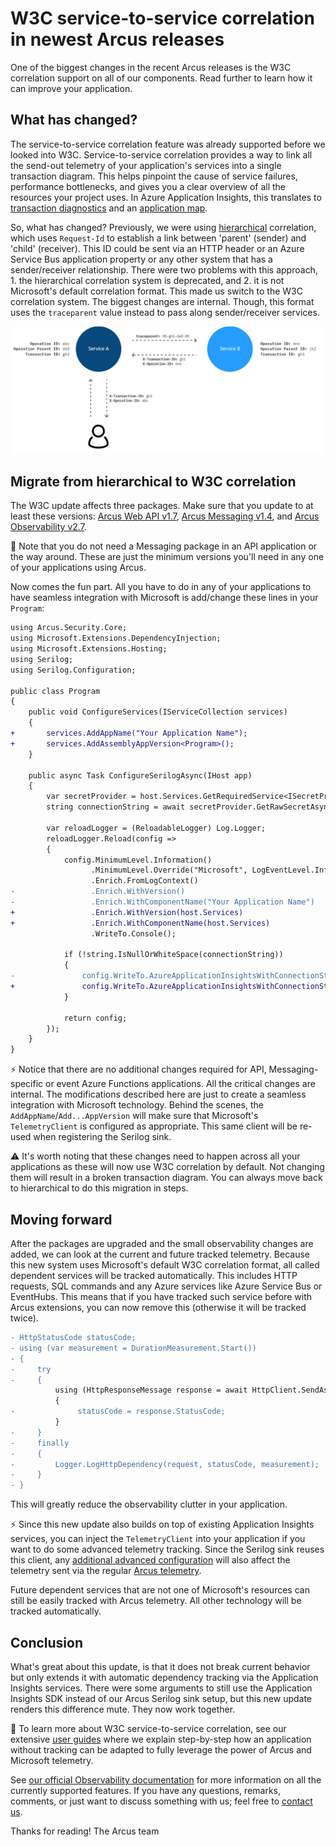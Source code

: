 # W3C service-to-service correlation in newest Arcus releases
One of the biggest changes in the recent Arcus releases is the W3C correlation support on all of our components. Read further to learn how it can improve your application.

## What has changed?
The service-to-service correlation feature was already supported before we looked into W3C. Service-to-service correlation provides a way to link all the send-out telemetry of your application's services into a single transaction diagram. This helps pinpoint the cause of service failures, performance bottlenecks, and gives you a clear overview of all the resources your project uses. In Azure Application Insights, this translates to [transaction diagnostics](https://learn.microsoft.com/en-us/azure/azure-monitor/app/transaction-diagnostics) and an [application map](https://learn.microsoft.com/en-us/azure/azure-monitor/app/app-map?tabs=net).

So, what has changed? Previously, we were using [hierarchical](https://github.com/dotnet/runtime/blob/main/src/libraries/System.Diagnostics.DiagnosticSource/src/HierarchicalRequestId.md) correlation, which uses `Request-Id` to establish a link between 'parent' (sender) and 'child' (receiver). This ID could be sent via an HTTP header or an Azure Service Bus application property or any other system that has a sender/receiver relationship. There were two problems with this approach, 1. the hierarchical correlation system is deprecated, and 2. it is not Microsoft's default correlation format. This made us switch to the W3C correlation system. The biggest changes are internal. Though, this format uses the `traceparent` value instead to pass along sender/receiver services. 

![W3C HTTP correlation diagram](media/w3c-api-diagram.png)

## Migrate from hierarchical to W3C correlation
The W3C update affects three packages. Make sure that you update to at least these versions: [Arcus Web API v1.7](https://webapi.arcus-azure.net/), [Arcus Messaging v1.4](https://messaging.arcus-azure.net/), and [Arcus Observability v2.7](https://observability.arcus-azure.net/).

🚩 Note that you do not need a Messaging package in an API application or the way around. These are just the minimum versions you'll need in any one of your applications using Arcus.

Now comes the fun part. All you have to do in any of your applications to have seamless integration with Microsoft is add/change these lines in your `Program`:
```diff
using Arcus.Security.Core;
using Microsoft.Extensions.DependencyInjection;
using Microsoft.Extensions.Hosting;
using Serilog;
using Serilog.Configuration;

public class Program
{
    public void ConfigureServices(IServiceCollection services)
    {
+       services.AddAppName("Your Application Name");
+       services.AddAssemblyAppVersion<Program>();
    }

    public async Task ConfigureSerilogAsync(IHost app)
    {
        var secretProvider = host.Services.GetRequiredService<ISecretProvider>();
        string connectionString = await secretProvider.GetRawSecretAsync("APPLICATIONINSIGHTS_CONNECTION_STRING");
        
        var reloadLogger = (ReloadableLogger) Log.Logger;
        reloadLogger.Reload(config =>
        {
            config.MinimumLevel.Information()
                  .MinimumLevel.Override("Microsoft", LogEventLevel.Information)
                  .Enrich.FromLogContext()
-                 .Enrich.WithVersion()
-                 .Enrich.WithComponentName("Your Application Name")
+                 .Enrich.WithVersion(host.Services)
+                 .Enrich.WithComponentName(host.Services)
                  .WriteTo.Console();
            
            if (!string.IsNullOrWhiteSpace(connectionString))
            {
-               config.WriteTo.AzureApplicationInsightsWithConnectionString(connectionString);
+               config.WriteTo.AzureApplicationInsightsWithConnectionString(host.Services, connectionString);
            }
            
            return config;
        });
    }
}
```

⚡ Notice that there are no additional changes required for API, Messaging-specific or event Azure Functions applications. All the critical changes are internal. The modifications described here are just to create a seamless integration with Microsoft technology. Behind the scenes, the `AddAppName`/`Add...AppVersion` will make sure that Microsoft's `TelemetryClient` is configured as appropriate. This same client will be re-used when registering the Serilog sink.

⚠ It's worth noting that these changes need to happen across all your applications as these will now use W3C correlation by default. Not changing them will result in a broken transaction diagram. You can always move back to hierarchical to do this migration in steps. 

## Moving forward
After the packages are upgraded and the small observability changes are added, we can look at the current and future tracked telemetry. Because this new system uses Microsoft's default W3C correlation format, all called dependent services will be tracked automatically. This includes HTTP requests, SQL commands and any Azure services like Azure Service Bus or EventHubs. This means that if you have tracked such service before with Arcus extensions, you can now remove this (otherwise it will be tracked twice). 

```diff
- HttpStatusCode statusCode;
- using (var measurement = DurationMeasurement.Start())
- {
-     try
-     {
          using (HttpResponseMessage response = await HttpClient.SendAsync(request))
          {
-              statusCode = response.StatusCode;
          }
-     }
-     finally
-     {
-         Logger.LogHttpDependency(request, statusCode, measurement);
-     }
- }
```

This will greatly reduce the observability clutter in your application.

⚡ Since this new update also builds on top of existing Application Insights services, you can inject the `TelemetryClient` into your application if you want to do some advanced telemetry tracking. Since the Serilog sink reuses this client, any [additional advanced configuration](https://learn.microsoft.com/en-us/azure/azure-monitor/app/api-filtering-sampling) will also affect the telemetry sent via the regular [Arcus telemetry](https://observability.arcus-azure.net/features/writing-different-telemetry-types/).

Future dependent services that are not one of Microsoft's resources can still be easily tracked with Arcus telemetry. All other technology will be tracked automatically.

## Conclusion
What's great about this update, is that it does not break current behavior but only extends it with automatic dependency tracking via the Application Insights services. There were some arguments to still use the Application Insights SDK instead of our Arcus Serilog sink setup, but this new update renders this difference mute. They now work together.

📢 To learn more about W3C service-to-service correlation, see our extensive [user guides](https://observability.arcus-azure.net/Guidance/Service-to-service%20Correlation/index) where we explain step-by-step how an application without tracking can be adapted to fully leverage the power of Arcus and Microsoft telemetry.

See [our official Observability documentation](https://observability.arcus-azure.net/) for more information on all the currently supported features.
If you have any questions, remarks, comments, or just want to discuss something with us; feel free to [contact us](https://github.com/arcus-azure/arcus.observability/issues/new/choose).

Thanks for reading!
The Arcus team